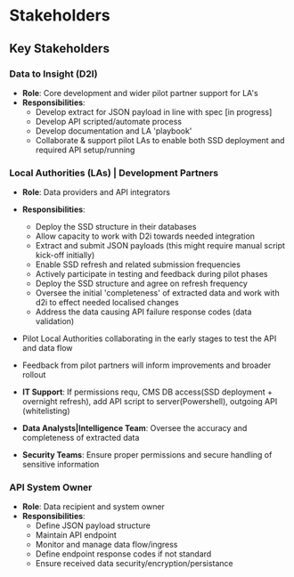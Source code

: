 # Stakeholders

## Key Stakeholders
### Data to Insight (D2I)
- **Role**: Core development and wider pilot partner support for LA's
- **Responsibilities**:
  - Develop extract for JSON payload in line with spec [in progress]
  - Develop API scripted/automate process 
  - Develop documentation and LA 'playbook' 
  - Collaborate & support pilot LAs to enable both SSD deployment and required API setup/running

### Local Authorities (LAs) | Development Partners
- **Role**: Data providers and API integrators
- **Responsibilities**:
  - Deploy the SSD structure in their databases
  - Allow capacity to work with D2i towards needed integration
  - Extract and submit JSON payloads (this might require manual script kick-off initially)
  - Enable SSD refresh and related submission frequencies
  - Actively participate in testing and feedback during pilot phases
  - Deploy the SSD structure and agree on refresh frequency
  - Oversee the initial 'completeness' of extracted data and work with d2i to effect needed localised changes
  - Address the data causing API failure response codes (data validation)

- Pilot Local Authorities collaborating in the early stages to test the API and data flow
- Feedback from pilot partners will inform improvements and broader rollout

- **IT Support**: If permissions requ, CMS DB access(SSD deployment + overnight refresh), add API script to server(Powershell), outgoing API (whitelisting)
- **Data Analysts|Intelligence Team**: Oversee the accuracy and completeness of extracted data
- **Security Teams**: Ensure proper permissions and secure handling of sensitive information

### API System Owner
- **Role**: Data recipient and system owner
- **Responsibilities**:
  - Define JSON payload structure 
  - Maintain API endpoint
  - Monitor and manage data flow/ingress 
  - Define endpoint response codes if not standard
  - Ensure received data security/encryption/persistance


